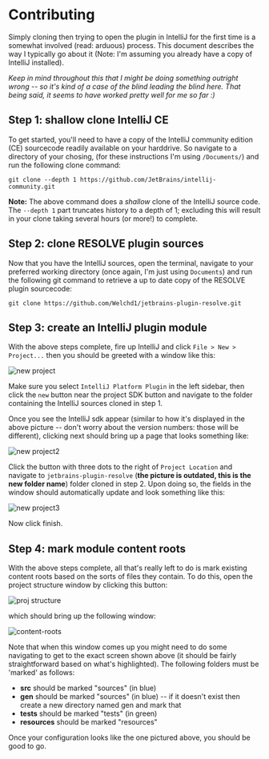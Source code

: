 # Contributing

Simply cloning then trying to open the plugin in IntelliJ for the first time
is a somewhat involved (read: arduous) process. This document describes the way
I typically go about it (Note: I'm assuming you already have a copy of
IntelliJ installed).

*Keep in mind throughout this that I might be doing something outright wrong -- so it's 
kind of a case of the blind leading the blind here. That being said,
it seems to have worked pretty well for me so far :)*

## Step 1: shallow clone IntelliJ CE

To get started, you'll need to have a copy of the IntelliJ community edition (CE)
sourcecode readily available on your harddrive. So navigate to a directory of
your chosing, (for these instructions I'm using `/Documents/`) and run the
following clone command:

```
git clone --depth 1 https://github.com/JetBrains/intellij-community.git
```

**Note:** The above command does a *shallow* clone of the IntelliJ source code. The 
`--depth 1` part truncates history to a depth of 1; excluding this will result in your 
clone taking several hours (or more!) to complete.

## Step 2: clone RESOLVE plugin sources

Now that you have the IntelliJ sources, open the terminal, navigate to your preferred 
working directory (once again, I'm just using `Documents`) and run the following git 
command to retrieve a up to date copy of the RESOLVE plugin sourcecode:

```
git clone https://github.com/Welchd1/jetbrains-plugin-resolve.git
```

## Step 3: create an IntelliJ plugin module

With the above steps complete, fire up IntelliJ and click
`File > New > Project...` then you should be greeted with a window like this:

![new project](https://github.com/Welchd1/resolve-intellij-plugin/blob/master/doc/images/new-project.png)

Make sure you select `IntelliJ Platform Plugin` in the left sidebar, then click
the `new` button near the project SDK button and navigate to the folder
containing the IntelliJ sources cloned in step 1.

Once you see the IntelliJ sdk appear
(similar to how it's displayed in the above picture -- don't worry about the version numbers: those will be different), clicking next should
bring up a page that looks something like:

![new project2](https://github.com/Welchd1/resolve-intellij-plugin/blob/master/doc/images/new-project2.png)

Click the button with three dots to the right of `Project Location` and navigate
to `jetbrains-plugin-resolve` (**the picture is outdated, this is the new folder name**) folder cloned in step 2. Upon doing so, the fields in the window
should automatically update and look something like this:

![new project3](https://github.com/Welchd1/resolve-intellij-plugin/blob/master/doc/images/new-project3.png)

Now click finish.

## Step 4: mark module content roots

With the above steps complete, all that's really left to do is mark existing content roots based on the sorts of files they contain. To do this, open the project structure window by clicking this button:

![proj structure](https://github.com/Welchd1/resolve-intellij-plugin/blob/master/doc/images/proj-structure.png)

which should bring up the following window:

![content-roots](https://github.com/Welchd1/resolve-intellij-plugin/blob/master/doc/images/content-roots.png)

Note that when this window comes up you might need to do some navigating to get to the exact screen shown above (it should be fairly straightforward based on what's highlighted). The following folders must be 'marked' as follows:

* **src** should be marked "sources" (in blue)
* **gen** should be marked "sources" (in blue) -- if it doesn't exist then create a new directory named gen and mark that
* **tests** should be marked "tests" (in green)
* **resources** should be marked "resources" 

Once your configuration looks like the one pictured above, you should be good
to go.
